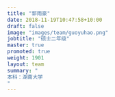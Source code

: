 ```yaml
---
title: "郭雨豪"
date: 2018-11-19T10:47:58+10:00
draft: false
image: "images/team/guoyuhao.png"
jobtitle: "硕士二年级"
master: true
promoted: true
weight: 1901
layout: team
summary: "
本科：湖南大学  
"
---
```

